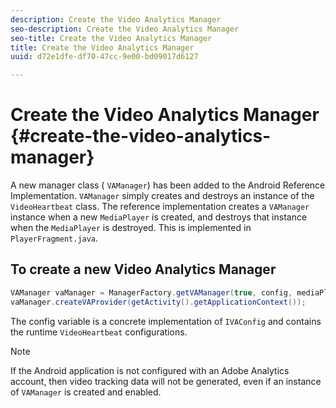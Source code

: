 ```yaml
---
description: Create the Video Analytics Manager
seo-description: Create the Video Analytics Manager
seo-title: Create the Video Analytics Manager
title: Create the Video Analytics Manager
uuid: d72e1dfe-df70-47cc-9e00-bd09017d6127

---
```


# Create the Video Analytics Manager {#create-the-video-analytics-manager}

A new manager class ( `VAManager`) has been added to the Android Reference Implementation. `VAManager` simply creates and destroys an instance of the `VideoHeartbeat` class. The reference implementation creates a `VAManager` instance when a new `MediaPlayer` is created, and destroys that instance when the `MediaPlayer` is destroyed. This is implemented in `PlayerFragment.java`. 

## To create a new Video Analytics Manager

   ```java
   VAManager vaManager = ManagerFactory.getVAManager(true, config, mediaPlayer);  
   vaManager.createVAProvider(getActivity().getApplicationContext()); 
   ```

   The config variable is a concrete implementation of `IVAConfig` and contains the runtime `VideoHeartbeat` configurations.

   >[!NOTE]
   >
   >If the Android application is not configured with an Adobe Analytics account, then video tracking data will not be generated, even if an instance of `VAManager` is created and enabled.

